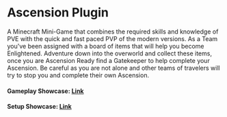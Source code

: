 # Ascension Plugin

A Minecraft Mini-Game that combines the required skills and knowledge of PVE with the quick and fast paced PVP of the modern versions. As a Team you've been assigned with a board of items that will help you become Enlightened. Adventure down into the overworld and collect these items, once you are Ascension Ready find a Gatekeeper to help complete your Ascension. Be careful as you are not alone and other teams of travelers will try to stop you and complete their own Ascension.

#### Gameplay Showcase: [Link](https://www.youtube.com/watch?v=JjgzGYPehaM&ab_channel=Depickcator)
#### Setup Showcase: [Link](https://www.youtube.com/watch?v=PyG0ZRSfB_w)
